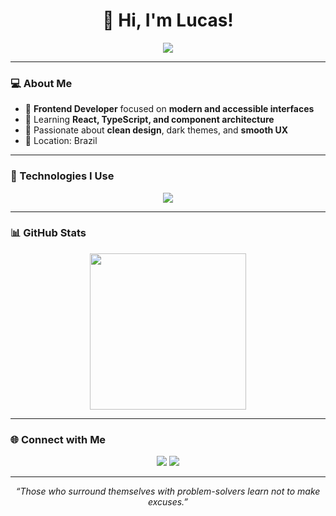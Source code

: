 <h1 align="center">👋 Hi, I'm Lucas!</h1>

<p align="center">
  <img src="https://readme-typing-svg.herokuapp.com?font=Fira+Code&pause=1000&color=37B6E9&center=true&vCenter=true&width=435&lines=Frontend+Developer;Passionate+about+UI%2FUX;Building+modern+interfaces" />
</p>

---

### 💻 About Me
- 🚀 **Frontend Developer** focused on **modern and accessible interfaces**  
- 🧠 Learning **React, TypeScript, and component architecture**  
- 🎨 Passionate about **clean design**, dark themes, and **smooth UX**  
- 📍 Location: Brazil  

---

### 🧩 Technologies I Use
<p align="center">
  <img src="https://skillicons.dev/icons?i=html,css,js,ts,react,tailwind,git,github,figma,vite,linux" />
</p>

---

### 📊 GitHub Stats
<p align="center">
  <img height="250em" src="https://github-readme-streak-stats.herokuapp.com/?user=Lucass-Sousa&theme=tokyonight&hide_border=true" />
</p>

---

### 🌐 Connect with Me
<p align="center">
  <a href="https://www.linkedin.com/in/lucas-sousa-79a0b0334/" target="_blank"><img src="https://img.shields.io/badge/-LinkedIn-0A66C2?style=for-the-badge&logo=linkedin&logoColor=white"/></a>
  <a href="https://lucasdev-portfolio.vercel.app/" target="_blank"><img src="https://img.shields.io/badge/-Portfolio-37B6E9?style=for-the-badge&logo=vercel&logoColor=white"/></a>
</p>

---

<p align="center">
  <i>“Those who surround themselves with problem-solvers learn not to make excuses.”</i>
</p>
